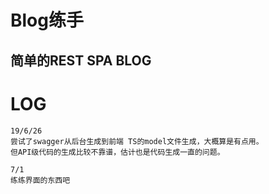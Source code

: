 # Blog练手 #

## 简单的REST SPA BLOG #

# LOG

    19/6/26
    尝试了swagger从后台生成到前端 TS的model文件生成，大概算是有点用。
    但API级代码的生成比较不靠谱，估计也是代码生成一直的问题。

    7/1
    练练界面的东西吧